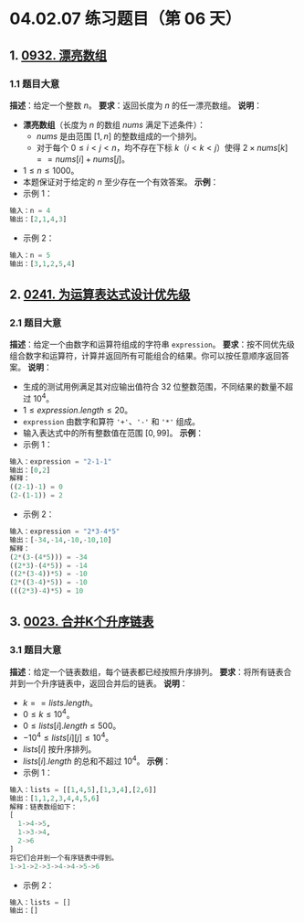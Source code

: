 # 04.02.07 练习题目（第 06 天）
## 1. [0932. 漂亮数组](https://leetcode.cn/problems/beautiful-array/)
### 1.1 题目大意
**描述**：给定一个整数 $n$。
**要求**：返回长度为 $n$ 的任一漂亮数组。
**说明**：
- **漂亮数组**（长度为 $n$ 的数组 $nums$ 满足下述条件）：
  - $nums$ 是由范围 $[1, n]$ 的整数组成的一个排列。
  - 对于每个 $0 \le i < j < n$，均不存在下标 $k$（$i < k < j$）使得 $2 \times nums[k] == nums[i] + nums[j]$。
- $1 \le n \le 1000$。
- 本题保证对于给定的 $n$ 至少存在一个有效答案。
**示例**：
- 示例 1：
```python
输入：n = 4
输出：[2,1,4,3]
```
- 示例 2：
```python
输入：n = 5
输出：[3,1,2,5,4]
```
## 2. [0241. 为运算表达式设计优先级](https://leetcode.cn/problems/different-ways-to-add-parentheses/)
### 2.1 题目大意
**描述**：给定一个由数字和运算符组成的字符串 `expression`。
**要求**：按不同优先级组合数字和运算符，计算并返回所有可能组合的结果。你可以按任意顺序返回答案。
**说明**：
- 生成的测试用例满足其对应输出值符合 $32$ 位整数范围，不同结果的数量不超过 $10^4$。
- $1 \le expression.length \le 20$。
- `expression` 由数字和算符 `'+'`、`'-'` 和 `'*'` 组成。
- 输入表达式中的所有整数值在范围 $[0, 99]$。
**示例**：
- 示例 1：
```python
输入：expression = "2-1-1"
输出：[0,2]
解释：
((2-1)-1) = 0 
(2-(1-1)) = 2
```
- 示例 2：
```python
输入：expression = "2*3-4*5"
输出：[-34,-14,-10,-10,10]
解释：
(2*(3-(4*5))) = -34 
((2*3)-(4*5)) = -14 
((2*(3-4))*5) = -10 
(2*((3-4)*5)) = -10 
(((2*3)-4)*5) = 10
```
## 3. [0023. 合并K个升序链表](https://leetcode.cn/problems/merge-k-sorted-lists/)
### 3.1 题目大意
**描述**：给定一个链表数组，每个链表都已经按照升序排列。
**要求**：将所有链表合并到一个升序链表中，返回合并后的链表。
**说明**：
- $k == lists.length$。
- $0 \le k \le 10^4$。
- $0 \le lists[i].length \le 500$。
- $-10^4 \le lists[i][j] \le 10^4$。
- $lists[i]$ 按升序排列。
- $lists[i].length$ 的总和不超过 $10^4$。
**示例**：
- 示例 1：
```python
输入：lists = [[1,4,5],[1,3,4],[2,6]]
输出：[1,1,2,3,4,4,5,6]
解释：链表数组如下：
[
  1->4->5,
  1->3->4,
  2->6
]
将它们合并到一个有序链表中得到。
1->1->2->3->4->4->5->6
```
- 示例 2：
```python
输入：lists = []
输出：[]
```
